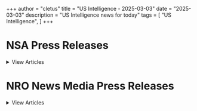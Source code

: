 +++ 
author = "cletus"
title = "US Intelligence - 2025-03-03"
date = "2025-03-03"
description = "US Intelligence news for today"
tags = [
    "US Intelligence",
]
+++

# NSA Press Releases

<details>
<summary>View Articles</summary>
<br>

1 - <a href='https://www.google.com/search?q=VIEW+ALL+SPEECHES+AND+TESTIMONIES' target='_blank' rel='noopener noreferrer'>Search - </a> <a href='https://12ft.io/https://www.nsa.gov/Press-Room/Press-Releases-Statements/News-Features/Speeches-and-Testimonies' target='_blank' rel='noopener noreferrer'>VIEW ALL SPEECHES AND TESTIMONIES</a>

2 - <a href='https://www.google.com/search?q=Central+Intelligence+AgencyCentral+Intelligence+Agency' target='_blank' rel='noopener noreferrer'>Search - </a> <a href='https://12ft.io/https://www.nsa.gov/Press-Room/Press-Releases-Statements/' target='_blank' rel='noopener noreferrer'>Central Intelligence AgencyCentral Intelligence Agency</a>

3 - <a href='https://www.google.com/search?q=DCIA+Welcomes+Liz+Lyons+as+Director+of+Public+AffairsPublished+February+18%2C+2025' target='_blank' rel='noopener noreferrer'>Search - </a> <a href='https://12ft.io/https://www.nsa.gov/Press-Room/Press-Releases-Statements/stories/story/dcia-welcomes-liz-lyons-as-director-of-public-affairs/' target='_blank' rel='noopener noreferrer'>DCIA Welcomes Liz Lyons as Director of Public AffairsPublished February 18, 2025</a>

4 - <a href='https://www.google.com/search?q=Michael+Ellis+Sworn+in+as+CIA+Deputy+DirectorPublished+February+10%2C+2025' target='_blank' rel='noopener noreferrer'>Search - </a> <a href='https://12ft.io/https://www.nsa.gov/Press-Room/Press-Releases-Statements/stories/story/michael-ellis-sworn-in-as-cia-deputy-director/' target='_blank' rel='noopener noreferrer'>Michael Ellis Sworn in as CIA Deputy DirectorPublished February 10, 2025</a>

5 - <a href='https://www.google.com/search?q=John+Ratcliffe+Sworn+in+as+CIA+DirectorPublished+January+23%2C+2025' target='_blank' rel='noopener noreferrer'>Search - </a> <a href='https://12ft.io/https://www.nsa.gov/Press-Room/Press-Releases-Statements/stories/story/john-ratcliffe-sworn-in-as-cia-director/' target='_blank' rel='noopener noreferrer'>John Ratcliffe Sworn in as CIA DirectorPublished January 23, 2025</a>

6 - <a href='https://www.google.com/search?q=Statement+by+William+J.+Burns+on+Passing+of+President+Jimmy+CarterPublished+December+29%2C+2024' target='_blank' rel='noopener noreferrer'>Search - </a> <a href='https://12ft.io/https://www.nsa.gov/Press-Room/Press-Releases-Statements/stories/story/statement-by-director-burns-on-passing-of-president-carter/' target='_blank' rel='noopener noreferrer'>Statement by William J. Burns on Passing of President Jimmy CarterPublished December 29, 2024</a>

7 - <a href='https://www.google.com/search?q=CIA+Posts+Instructions+in+Mandarin%2C+Korean%2C+and+Farsi+on+How+to+Securely+Contact+CIAPublished+October+2%2C+2024' target='_blank' rel='noopener noreferrer'>Search - </a> <a href='https://12ft.io/https://www.nsa.gov/Press-Room/Press-Releases-Statements/stories/story/cia-posts-instructions-in-mandarin-korean-and-farsi-on-how-to-securely-contact-cia/' target='_blank' rel='noopener noreferrer'>CIA Posts Instructions in Mandarin, Korean, and Farsi on How to Securely Contact CIAPublished October 2, 2024</a>

8 - <a href='https://www.google.com/search?q=CIA+Strengthening+Response+to+Reports+of+Sexual+Assault+and+Sexual+HarassmentPublished+July+2%2C+2024' target='_blank' rel='noopener noreferrer'>Search - </a> <a href='https://12ft.io/https://www.nsa.gov/Press-Room/Press-Releases-Statements/stories/story/cia-strengthening-response-to-reports-of-sexual-assault-and-sexual-harassment/' target='_blank' rel='noopener noreferrer'>CIA Strengthening Response to Reports of Sexual Assault and Sexual HarassmentPublished July 2, 2024</a>

9 - <a href='https://www.google.com/search?q=CIA+Honors+Fallen+Officers+in+Annual+Ceremony+Marking+the+50th+Anniversary+of+the+Memorial+Wall%C3%A2%C2%80%C2%99s+DedicationPublished+May+17%2C+2024' target='_blank' rel='noopener noreferrer'>Search - </a> <a href='https://12ft.io/https://www.nsa.gov/Press-Room/Press-Releases-Statements/stories/story/cia-honors-fallen-officers-in-annual-ceremony-05-17-2024/' target='_blank' rel='noopener noreferrer'>CIA Honors Fallen Officers in Annual Ceremony Marking the 50th Anniversary of the Memorial Wallâs DedicationPublished May 17, 2024</a>

10 - <a href='https://www.google.com/search?q=IC+OSINT+Strategy+RolloutPublished+March+8%2C+2024' target='_blank' rel='noopener noreferrer'>Search - </a> <a href='https://12ft.io/https://www.nsa.gov/Press-Room/Press-Releases-Statements/stories/story/ic-osint-strategy-rollout/' target='_blank' rel='noopener noreferrer'>IC OSINT Strategy RolloutPublished March 8, 2024</a>

11 - <a href='https://www.google.com/search?q=CIA+Showcases+Tech%2C+Business%2C+and+Career+Opportunities+at+SXSWPublished+March+7%2C+2024' target='_blank' rel='noopener noreferrer'>Search - </a> <a href='https://12ft.io/https://www.nsa.gov/Press-Room/Press-Releases-Statements/stories/story/cia-showcases-tech-business-and-career-opportunities-at-sxsw/' target='_blank' rel='noopener noreferrer'>CIA Showcases Tech, Business, and Career Opportunities at SXSWPublished March 7, 2024</a>

12 - <a href='https://www.google.com/search?q=CIA+Names+Juliane+Gallina+as+Deputy+Director+for+Digital+InnovationPublished+February+7%2C+2024' target='_blank' rel='noopener noreferrer'>Search - </a> <a href='https://12ft.io/https://www.nsa.gov/Press-Room/Press-Releases-Statements/stories/story/cia-names-juliane-gallina-as-deputy-director-for-digital-innovation/' target='_blank' rel='noopener noreferrer'>CIA Names Juliane Gallina as Deputy Director for Digital InnovationPublished February 7, 2024</a>

13 - <a href='https://www.google.com/search?q=Statement+by+William+J.+Burns+on+the+Passing+of+Senator+Dianne+FeinsteinPublished+September+29%2C+2023' target='_blank' rel='noopener noreferrer'>Search - </a> <a href='https://12ft.io/https://www.nsa.gov/Press-Room/Press-Releases-Statements/stories/story/statement-by-william-j-burns-on-the-passing-of-senator-dianne-feinstein/' target='_blank' rel='noopener noreferrer'>Statement by William J. Burns on the Passing of Senator Dianne FeinsteinPublished September 29, 2023</a>

14 - <a href='https://www.google.com/search?q=Statement+By+CIA+Director+William+J.+Burns+on+Invitation+to+Join+CabinetPublished+July+21%2C+2023' target='_blank' rel='noopener noreferrer'>Search - </a> <a href='https://12ft.io/https://www.nsa.gov/Press-Room/Press-Releases-Statements/stories/story/statement-by-cia-director-william-j-burns-on-invitation-to-join-cabinet/' target='_blank' rel='noopener noreferrer'>Statement By CIA Director William J. Burns on Invitation to Join CabinetPublished July 21, 2023</a>

15 - <a href='https://www.google.com/search?q=Center+for+the+Study+of+Intelligence+%28CSI%29' target='_blank' rel='noopener noreferrer'>Search - </a> <a href='https://12ft.io/https://www.nsa.gov/Press-Room/Press-Releases-Statements/resources/csi/' target='_blank' rel='noopener noreferrer'>Center for the Study of Intelligence (CSI)</a>

16 - <a href='https://www.google.com/search?q=Immigration+Authority+Delegation+Program+287%28g%29' target='_blank' rel='noopener noreferrer'>Search - </a> <a href='https://12ft.io/https://www.nsa.gov/Press-Room/Press-Releases-Statements/identify-and-arrest/287g' target='_blank' rel='noopener noreferrer'>Immigration Authority Delegation Program 287(g)</a>

17 - <a href='https://www.google.com/search?q=Learn+more+abouthow+to+check+inwith+a+localICE+office' target='_blank' rel='noopener noreferrer'>Search - </a> <a href='https://12ft.io/https://www.nsa.gov/Press-Room/Press-Releases-Statements/check-in' target='_blank' rel='noopener noreferrer'>Learn more abouthow to check inwith a localICE office</a>

18 - <a href='https://www.google.com/search?q=Upholding+Fairness+in+Global+Trade' target='_blank' rel='noopener noreferrer'>Search - </a> <a href='https://12ft.io/https://www.nsa.gov/Press-Room/Press-Releases-Statements/about-ice/hsi/priorities/upholding-fairness-in-global-trade' target='_blank' rel='noopener noreferrer'>Upholding Fairness in Global Trade</a>

19 - <a href='https://www.google.com/search?q=ICE%2C+FBI+arrest+high-ranking+MS-13+leader+who+controlled+gang+activities+in+U.S.%2C+Mexico%2C+Europe' target='_blank' rel='noopener noreferrer'>Search - </a> <a href='https://12ft.io/https://www.nsa.gov/Press-Room/Press-Releases-Statements/news/releases/ice-fbi-arrest-high-ranking-ms-13-leader-who-controlled-gang-activities-us-mexico' target='_blank' rel='noopener noreferrer'>ICE, FBI arrest high-ranking MS-13 leader who controlled gang activities in U.S., Mexico, Europe</a>

20 - <a href='https://www.google.com/search?q=ICE+Boston%2C+law+enforcement+partners+arrest+illegal+Haitian+alien+charged+in+Massachusetts+with+sex+crimes%2C+witness+intimidation' target='_blank' rel='noopener noreferrer'>Search - </a> <a href='https://12ft.io/https://www.nsa.gov/Press-Room/Press-Releases-Statements/news/releases/ice-boston-law-enforcement-partners-arrest-illegal-haitian-alien-charged' target='_blank' rel='noopener noreferrer'>ICE Boston, law enforcement partners arrest illegal Haitian alien charged in Massachusetts with sex crimes, witness intimidation</a>

21 - <a href='https://www.google.com/search?q=Ecuadoran+man+sentenced+to+more+than+26+years+in+prison+for+recording+his+sexual+abuse+of+a+minor+in+Connecticut' target='_blank' rel='noopener noreferrer'>Search - </a> <a href='https://12ft.io/https://www.nsa.gov/Press-Room/Press-Releases-Statements/news/releases/ecuadoran-man-sentenced-more-26-years-prison-recording-his-sexual-abuse-minor' target='_blank' rel='noopener noreferrer'>Ecuadoran man sentenced to more than 26 years in prison for recording his sexual abuse of a minor in Connecticut</a>

22 - <a href='https://www.google.com/search?q=Houston+resident+heads+to+prison+for+trafficking+fentanyl+in+hidden+compartment+following+ICE+Rio+Grande+Valley%2C+federal+partner+investigation' target='_blank' rel='noopener noreferrer'>Search - </a> <a href='https://12ft.io/https://www.nsa.gov/Press-Room/Press-Releases-Statements/news/releases/houston-resident-heads-prison-trafficking-fentanyl-hidden-compartment-following-ice' target='_blank' rel='noopener noreferrer'>Houston resident heads to prison for trafficking fentanyl in hidden compartment following ICE Rio Grande Valley, federal partner investigation</a>

23 - <a href='https://www.google.com/search?q=ICE+Boston+removes+illegal+Honduran+national+wanted+for+homicide+in+home+country' target='_blank' rel='noopener noreferrer'>Search - </a> <a href='https://12ft.io/https://www.nsa.gov/Press-Room/Press-Releases-Statements/news/releases/ice-boston-removes-illegal-honduran-national-wanted-homicide-home-country' target='_blank' rel='noopener noreferrer'>ICE Boston removes illegal Honduran national wanted for homicide in home country</a>

24 - <a href='https://www.google.com/search?q=ICE+investigation+leads+to+more+than+13+years+in+federal+prison+for+Washington+State+man+convicted+of+coercing+and+sexually+exploiting+a+minor+online' target='_blank' rel='noopener noreferrer'>Search - </a> <a href='https://12ft.io/https://www.nsa.gov/Press-Room/Press-Releases-Statements/news/releases/ice-investigation-leads-more-13-years-federal-prison-washington-state-man-convicted' target='_blank' rel='noopener noreferrer'>ICE investigation leads to more than 13 years in federal prison for Washington State man convicted of coercing and sexually exploiting a minor online</a>

25 - <a href='https://www.google.com/search?q=Dominican+national+passes+away+at+Centro+Medico+Hospital+in+San+Juan+after+narcotics%2Fhuman+smuggling+interdiction' target='_blank' rel='noopener noreferrer'>Search - </a> <a href='https://12ft.io/https://www.nsa.gov/Press-Room/Press-Releases-Statements/news/releases/dominican-national-passes-away-centro-medico-hospital-san-juan-after-narcoticshuman' target='_blank' rel='noopener noreferrer'>Dominican national passes away at Centro Medico Hospital in San Juan after narcotics/human smuggling interdiction</a>

26 - <a href='https://www.google.com/search?q=ICE+worksite+enforcement+operation+results+in+multiple+arrests+in+Mississippi' target='_blank' rel='noopener noreferrer'>Search - </a> <a href='https://12ft.io/https://www.nsa.gov/Press-Room/Press-Releases-Statements/news/releases/ice-worksite-enforcement-operation-results-multiple-arrests-mississippi' target='_blank' rel='noopener noreferrer'>ICE worksite enforcement operation results in multiple arrests in Mississippi</a>

27 - <a href='https://www.google.com/search?q=Nigerian+national+pleads+guilty+to+operating+%243M+romance+scheme+that+preyed+on+elderly%2C+other+vulnerable+populations' target='_blank' rel='noopener noreferrer'>Search - </a> <a href='https://12ft.io/https://www.nsa.gov/Press-Room/Press-Releases-Statements/news/releases/nigerian-national-pleads-guilty-operating-3m-romance-scheme-preyed-elderly-other' target='_blank' rel='noopener noreferrer'>Nigerian national pleads guilty to operating $3M romance scheme that preyed on elderly, other vulnerable populations</a>

28 - <a href='https://www.google.com/search?q=ICE+partnership+program+aids+in+apprehension+of+criminal+aliens+following+high-speed+chase+in+Frederick+County' target='_blank' rel='noopener noreferrer'>Search - </a> <a href='https://12ft.io/https://www.nsa.gov/Press-Room/Press-Releases-Statements/news/releases/ice-partnership-program-aids-apprehension-criminal-aliens-following-high-speed-chase' target='_blank' rel='noopener noreferrer'>ICE partnership program aids in apprehension of criminal aliens following high-speed chase in Frederick County</a>

29 - <a href='https://www.google.com/search?q=ICE+Dallas+removes+Pakistani+national+identified+as+a+national+security+priority' target='_blank' rel='noopener noreferrer'>Search - </a> <a href='https://12ft.io/https://www.nsa.gov/Press-Room/Press-Releases-Statements/news/releases/ice-dallas-removes-pakistani-national-identified-national-security-priority' target='_blank' rel='noopener noreferrer'>ICE Dallas removes Pakistani national identified as a national security priority</a>

30 - <a href='https://www.google.com/search?q=El+Paso+man+sentenced+to+15+years+in+federal+prison+for+child+pornography+charges' target='_blank' rel='noopener noreferrer'>Search - </a> <a href='https://12ft.io/https://www.nsa.gov/Press-Room/Press-Releases-Statements/news/releases/el-paso-man-sentenced-15-years-federal-prison-child-pornography-charges' target='_blank' rel='noopener noreferrer'>El Paso man sentenced to 15 years in federal prison for child pornography charges</a>

31 - <a href='https://www.google.com/search?q=ICE+San+Diego+arrests+Guatemalan+national+with+criminal+history' target='_blank' rel='noopener noreferrer'>Search - </a> <a href='https://12ft.io/https://www.nsa.gov/Press-Room/Press-Releases-Statements/news/releases/ice-san-diego-arrests-guatemalan-national-criminal-history' target='_blank' rel='noopener noreferrer'>ICE San Diego arrests Guatemalan national with criminal history</a>

32 - <a href='https://www.google.com/search?q=ICE+San+Diego+arrests+Mexican+national+with+multiple+DUI+charges' target='_blank' rel='noopener noreferrer'>Search - </a> <a href='https://12ft.io/https://www.nsa.gov/Press-Room/Press-Releases-Statements/news/releases/ice-san-diego-arrests-mexican-national-multiple-dui-charges' target='_blank' rel='noopener noreferrer'>ICE San Diego arrests Mexican national with multiple DUI charges</a>

33 - <a href='https://www.google.com/search?q=Previously+deported+Honduran+arrested+for+illegal+reentry' target='_blank' rel='noopener noreferrer'>Search - </a> <a href='https://12ft.io/https://www.nsa.gov/Press-Room/Press-Releases-Statements/news/releases/previously-deported-honduran-arrested-illegal-reentry' target='_blank' rel='noopener noreferrer'>Previously deported Honduran arrested for illegal reentry</a>

34 - <a href='https://www.google.com/search?q=ICE+Phoenix%2C+law+enforcement+partners+arrest+illegal+Guatemalan+gang+member+convicted+of+racketeering%2C+and+possession+of+an+unregistered+firearm+in+Arizona' target='_blank' rel='noopener noreferrer'>Search - </a> <a href='https://12ft.io/https://www.nsa.gov/Press-Room/Press-Releases-Statements/news/releases/ice-phoenix-law-enforcement-partners-arrest-illegal-guatemalan-gang-member-convicted' target='_blank' rel='noopener noreferrer'>ICE Phoenix, law enforcement partners arrest illegal Guatemalan gang member convicted of racketeering, and possession of an unregistered firearm in Arizona</a>

35 - <a href='https://www.google.com/search?q=ICE+HSI+Washington%2C+D.C.+investigation+lands+illegal+Dominican+alien+more+than+15+years+in+prison' target='_blank' rel='noopener noreferrer'>Search - </a> <a href='https://12ft.io/https://www.nsa.gov/Press-Room/Press-Releases-Statements/news/releases/ice-hsi-washington-dc-investigation-lands-illegal-dominican-alien-more-15-years' target='_blank' rel='noopener noreferrer'>ICE HSI Washington, D.C. investigation lands illegal Dominican alien more than 15 years in prison</a>

36 - <a href='https://www.google.com/search?q=ICE+arrests+MS-13+gang+member+in+Iowa' target='_blank' rel='noopener noreferrer'>Search - </a> <a href='https://12ft.io/https://www.nsa.gov/Press-Room/Press-Releases-Statements/news/releases/ice-arrests-ms-13-gang-member-iowa' target='_blank' rel='noopener noreferrer'>ICE arrests MS-13 gang member in Iowa</a>

37 - <a href='https://www.google.com/search?q=ICE+Washington%2C+D.C.+arrests+illegal+Haitian+national+charged+with+assault%2C+firearms+crimes' target='_blank' rel='noopener noreferrer'>Search - </a> <a href='https://12ft.io/https://www.nsa.gov/Press-Room/Press-Releases-Statements/news/releases/ice-washington-dc-arrests-illegal-haitian-national-charged-assault-firearms-crimes' target='_blank' rel='noopener noreferrer'>ICE Washington, D.C. arrests illegal Haitian national charged with assault, firearms crimes</a>

38 - <a href='https://www.google.com/search?q=Recidivist+child+predator%2C+sex+offender+sentenced+to+more+than+22+years' target='_blank' rel='noopener noreferrer'>Search - </a> <a href='https://12ft.io/https://www.nsa.gov/Press-Room/Press-Releases-Statements/news/releases/recidivist-child-predator-sex-offender-sentenced-more-22-years' target='_blank' rel='noopener noreferrer'>Recidivist child predator, sex offender sentenced to more than 22 years</a>

39 - <a href='https://www.google.com/search?q=Illegal+alien+from+Mexico+sentenced+to+27+months+in+federal+prison%2C+following+US+Immigration+and+Customs+Enforcement+investigation' target='_blank' rel='noopener noreferrer'>Search - </a> <a href='https://12ft.io/https://www.nsa.gov/Press-Room/Press-Releases-Statements/news/releases/illegal-alien-mexico-sentenced-27-months-federal-prison-following-us-immigration-and' target='_blank' rel='noopener noreferrer'>Illegal alien from Mexico sentenced to 27 months in federal prison, following US Immigration and Customs Enforcement investigation</a>

40 - <a href='https://www.google.com/search?q=ICE+expands+detention+capacity+with%C2%A0Delaney+Hall+Facility+in+New+Jersey' target='_blank' rel='noopener noreferrer'>Search - </a> <a href='https://12ft.io/https://www.nsa.gov/Press-Room/Press-Releases-Statements/news/releases/ice-expands-detention-capacity-delaney-hall-facility-new-jersey' target='_blank' rel='noopener noreferrer'>ICE expands detention capacity with Delaney Hall Facility in New Jersey</a>

41 - <a href='https://www.google.com/search?q=ICE+New+York+City+arrests+previously+removed+illegal+Guatemalan+alien+with+convictions+for+assault+and+act+in+manner+to+injure+a+child' target='_blank' rel='noopener noreferrer'>Search - </a> <a href='https://12ft.io/https://www.nsa.gov/Press-Room/Press-Releases-Statements/news/releases/ice-new-york-city-arrests-previously-removed-illegal-guatemalan-alien-convictions' target='_blank' rel='noopener noreferrer'>ICE New York City arrests previously removed illegal Guatemalan alien with convictions for assault and act in manner to injure a child</a>

42 - <a href='https://www.google.com/search?q=ICE+Buffalo+arrests+illegal+alien+from+Mexico+convicted+of+felony+rape' target='_blank' rel='noopener noreferrer'>Search - </a> <a href='https://12ft.io/https://www.nsa.gov/Press-Room/Press-Releases-Statements/news/releases/ice-buffalo-arrests-illegal-alien-mexico-convicted-felony-rape' target='_blank' rel='noopener noreferrer'>ICE Buffalo arrests illegal alien from Mexico convicted of felony rape</a>

43 - <a href='https://www.google.com/search?q=ICE%2C+local+partners+arrest+6-time+removed+MS-13+gang+member+wanted+for+murder+following+manhunt+near+Colony+Ridge' target='_blank' rel='noopener noreferrer'>Search - </a> <a href='https://12ft.io/https://www.nsa.gov/Press-Room/Press-Releases-Statements/news/releases/ice-local-partners-arrest-6-time-removed-ms-13-gang-member-wanted-murder-following' target='_blank' rel='noopener noreferrer'>ICE, local partners arrest 6-time removed MS-13 gang member wanted for murder following manhunt near Colony Ridge</a>

44 - <a href='https://www.google.com/search?q=Information+on+Photo%2C+Video+and+Audio+Use+Guidelines' target='_blank' rel='noopener noreferrer'>Search - </a> <a href='https://12ft.io/https://www.nsa.gov/Press-Room/Press-Releases-Statements/multimedia#useGuide' target='_blank' rel='noopener noreferrer'>Information on Photo, Video and Audio Use Guidelines</a>

45 - <a href='https://www.google.com/search?q=Certified+fire+and+arson+training' target='_blank' rel='noopener noreferrer'>Search - </a> <a href='https://12ft.io/https://www.nsa.gov/Press-Room/Press-Releases-Statements/arson/advanced-fire-and-arson-training-complex' target='_blank' rel='noopener noreferrer'>Certified fire and arson training</a>

46 - <a href='https://www.google.com/search?q=Prevent+all+cigarette+trafficking+%28PACT%29+act' target='_blank' rel='noopener noreferrer'>Search - </a> <a href='https://12ft.io/https://www.nsa.gov/Press-Room/Press-Releases-Statements/alcohol-tobacco/prevent-all-cigarette-trafficking-pact-act' target='_blank' rel='noopener noreferrer'>Prevent all cigarette trafficking (PACT) act</a>

47 - <a href='https://www.google.com/search?q=Reporting%2C+shipping+and+tax+compliance+requirements' target='_blank' rel='noopener noreferrer'>Search - </a> <a href='https://12ft.io/https://www.nsa.gov/Press-Room/Press-Releases-Statements/alcohol-tobacco/prevent-all-cigarette-trafficking-pact-act/tobacco-sellers-reporting-shipping-and-tax-compliance-requirements' target='_blank' rel='noopener noreferrer'>Reporting, shipping and tax compliance requirements</a>

48 - <a href='https://www.google.com/search?q=Contraband+Cigarette+Trafficking+Act+%28CCTA%29' target='_blank' rel='noopener noreferrer'>Search - </a> <a href='https://12ft.io/https://www.nsa.gov/Press-Room/Press-Releases-Statements/alcohol-tobacco/contraband-cigarette-trafficking-act' target='_blank' rel='noopener noreferrer'>Contraband Cigarette Trafficking Act (CCTA)</a>

49 - <a href='https://www.google.com/search?q=CCTA+Reporting%2C+Compliance+and+Tax+Requirements' target='_blank' rel='noopener noreferrer'>Search - </a> <a href='https://12ft.io/https://www.nsa.gov/Press-Room/Press-Releases-Statements/alcohol-tobacco/contraband-cigarette-trafficking-act/contraband-cigarette-trafficking-act-ccta-reporting-compliance-and-tax-requirements' target='_blank' rel='noopener noreferrer'>CCTA Reporting, Compliance and Tax Requirements</a>

50 - <a href='https://www.google.com/search?q=How+To+Do+Business+With+Us' target='_blank' rel='noopener noreferrer'>Search - </a> <a href='https://12ft.io/https://www.nsa.gov/Press-Room/Press-Releases-Statements/work-with-nro/How-to-do-business-with-us/' target='_blank' rel='noopener noreferrer'>How To Do Business With Us</a>

51 - <a href='https://www.google.com/search?q=Office+of+Equal+Employment+Opportunity+%28OEEO%29' target='_blank' rel='noopener noreferrer'>Search - </a> <a href='https://12ft.io/https://www.nsa.gov/Press-Room/Press-Releases-Statements/Resources/Working-at-NRO/' target='_blank' rel='noopener noreferrer'>Office of Equal Employment Opportunity (OEEO)</a>

52 - <a href='https://www.google.com/search?q=Freedom+of+Information+Act+%28FOIA%29' target='_blank' rel='noopener noreferrer'>Search - </a> <a href='https://12ft.io/https://www.nsa.gov/Press-Room/Press-Releases-Statements/foia-home/' target='_blank' rel='noopener noreferrer'>Freedom of Information Act (FOIA)</a>

</details>

# NRO News Media Press Releases

<details>
<summary>View Articles</summary>
<br>

1 - <a href='https://www.google.com/search?q=January+24%2C+2025NRO%2C+in+partnership+with+the+U.S.+Navy+and+New+Zealand+Defence+Force%2C+Successfully+Launches+Research+%26+Development+DemonstratorThe+National+Reconnaissance+Office+%28NRO%29%2C+in+partnership+with+the+Naval+Postgraduate+School+%28NPS%29' target='_blank' rel='noopener noreferrer'>Search - </a> <a href='https://12ft.io/https://www.nro.gov/news-media-featured-stories/news-media-press-releases/Archived-Press-Releases/Press-Release-Article/Article/4039950/nro-in-partnership-with-the-us-navy-and-new-zealand-defence-force-successfully/' target='_blank' rel='noopener noreferrer'>January 24, 2025NRO, in partnership with the U.S. Navy and New Zealand Defence Force, Successfully Launches Research & Development DemonstratorThe National Reconnaissance Office (NRO), in partnership with the Naval Postgraduate School (NPS)</a>

2 - <a href='https://www.google.com/search?q=January+10%2C+2025NRO+Successfully+Launches+First+Mission+of+2025+with+NROL-153' target='_blank' rel='noopener noreferrer'>Search - </a> <a href='https://12ft.io/https://www.nro.gov/news-media-featured-stories/news-media-press-releases/Archived-Press-Releases/Press-Release-Article/Article/4025552/nro-successfully-launches-first-mission-of-2025-with-nrol-153/' target='_blank' rel='noopener noreferrer'>January 10, 2025NRO Successfully Launches First Mission of 2025 with NROL-153</a>

3 - <a href='https://www.google.com/search?q=December+17%2C+2024NRO+Launches+Sixth+Mission+of+Proliferated+Architecture+with+NROL-149' target='_blank' rel='noopener noreferrer'>Search - </a> <a href='https://12ft.io/https://www.nro.gov/news-media-featured-stories/news-media-press-releases/Archived-Press-Releases/Press-Release-Article/Article/4006919/nro-launches-sixth-mission-of-proliferated-architecture-with-nrol-149/' target='_blank' rel='noopener noreferrer'>December 17, 2024NRO Launches Sixth Mission of Proliferated Architecture with NROL-149</a>

4 - <a href='https://www.google.com/search?q=November+30%2C+2024NRO+Launches+Fifth+Proliferated+Architecture+Mission+with+NROL-126' target='_blank' rel='noopener noreferrer'>Search - </a> <a href='https://12ft.io/https://www.nro.gov/news-media-featured-stories/news-media-press-releases/Archived-Press-Releases/Press-Release-Article/Article/3981268/nro-launches-fifth-proliferated-architecture-mission-with-nrol-126/' target='_blank' rel='noopener noreferrer'>November 30, 2024NRO Launches Fifth Proliferated Architecture Mission with NROL-126</a>

5 - <a href='https://www.google.com/search?q=November+15%2C+2024NRO+Achieves+16th+Consecutive+Clean+Audit' target='_blank' rel='noopener noreferrer'>Search - </a> <a href='https://12ft.io/https://www.nro.gov/news-media-featured-stories/news-media-press-releases/Archived-Press-Releases/Press-Release-Article/Article/3966068/nro-achieves-16th-consecutive-clean-audit/' target='_blank' rel='noopener noreferrer'>November 15, 2024NRO Achieves 16th Consecutive Clean Audit</a>

6 - <a href='https://www.google.com/search?q=October+30%2C+2024NRO+Awards+BAA+for+Agile+Launch+Innovation+and+Strategic+Technology+Advancement+%28BALISTA%29+Contracts' target='_blank' rel='noopener noreferrer'>Search - </a> <a href='https://12ft.io/https://www.nro.gov/news-media-featured-stories/news-media-press-releases/Archived-Press-Releases/Press-Release-Article/Article/3951155/nro-awards-baa-for-agile-launch-innovation-and-strategic-technology-advancement/' target='_blank' rel='noopener noreferrer'>October 30, 2024NRO Awards BAA for Agile Launch Innovation and Strategic Technology Advancement (BALISTA) Contracts</a>

7 - <a href='https://www.google.com/search?q=October+24%2C+2024NRO+Launches+Fourth+Mission+of+Proliferated+System+with+NROL-167' target='_blank' rel='noopener noreferrer'>Search - </a> <a href='https://12ft.io/https://www.nro.gov/news-media-featured-stories/news-media-press-releases/Archived-Press-Releases/Press-Release-Article/Article/3945317/nro-launches-fourth-mission-of-proliferated-system-with-nrol-167/' target='_blank' rel='noopener noreferrer'>October 24, 2024NRO Launches Fourth Mission of Proliferated System with NROL-167</a>

8 - <a href='https://www.google.com/search?q=September+06%2C+2024NRO+Continues+Persistent+Launch+Cadence+with+NROL-113' target='_blank' rel='noopener noreferrer'>Search - </a> <a href='https://12ft.io/https://www.nro.gov/news-media-featured-stories/news-media-press-releases/Archived-Press-Releases/Press-Release-Article/Article/3896681/nro-continues-persistent-launch-cadence-with-nrol-113/' target='_blank' rel='noopener noreferrer'>September 06, 2024NRO Continues Persistent Launch Cadence with NROL-113</a>

</details>

